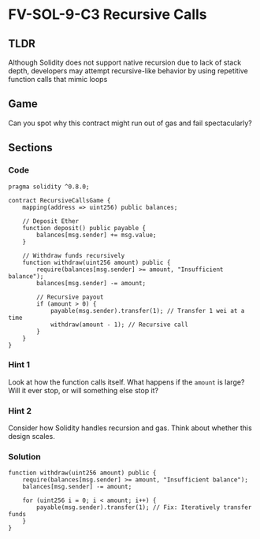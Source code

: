 # FV-SOL-9-C3 Recursive Calls

## TLDR

Although Solidity does not support native recursion due to lack of stack depth, developers may attempt recursive-like behavior by using repetitive function calls that mimic loops

## Game

Can you spot why this contract might run out of gas and fail spectacularly?

## Sections
### Code
```solidity
pragma solidity ^0.8.0;

contract RecursiveCallsGame {
    mapping(address => uint256) public balances;

    // Deposit Ether
    function deposit() public payable {
        balances[msg.sender] += msg.value;
    }

    // Withdraw funds recursively
    function withdraw(uint256 amount) public {
        require(balances[msg.sender] >= amount, "Insufficient balance");
        balances[msg.sender] -= amount;

        // Recursive payout
        if (amount > 0) {
            payable(msg.sender).transfer(1); // Transfer 1 wei at a time
            withdraw(amount - 1); // Recursive call
        }
    }
}

```


### Hint 1
Look at how the function calls itself. What happens if the `amount` is large? Will it ever stop, or will something else stop it?


### Hint 2
Consider how Solidity handles recursion and gas. Think about whether this design scales.


### Solution
```solidity
function withdraw(uint256 amount) public {
    require(balances[msg.sender] >= amount, "Insufficient balance");
    balances[msg.sender] -= amount;

    for (uint256 i = 0; i < amount; i++) {
        payable(msg.sender).transfer(1); // Fix: Iteratively transfer funds
    }
}
```


